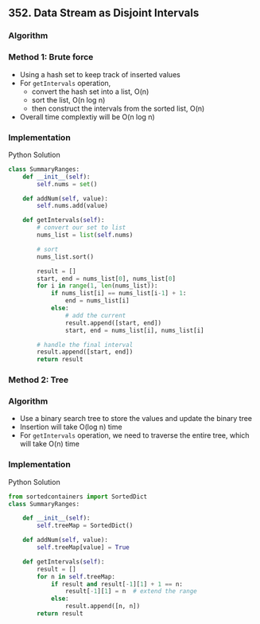 ## 352. Data Stream as Disjoint Intervals
### Algorithm
### Method 1: Brute force
- Using a hash set to keep track of inserted values
- For `getIntervals` operation,
    - convert the hash set into a list, O(n)
    - sort the list, O(n log n)
    - then construct the intervals from the sorted list, O(n)
- Overall time complextiy will be O(n log n)
### Implementation
Python Solution
```python
class SummaryRanges:
    def __init__(self):
        self.nums = set()

    def addNum(self, value):
        self.nums.add(value)

    def getIntervals(self):
        # convert our set to list
        nums_list = list(self.nums)

        # sort
        nums_list.sort()

        result = []
        start, end = nums_list[0], nums_list[0]
        for i in range(1, len(nums_list)):
            if nums_list[i] == nums_list[i-1] + 1:
                end = nums_list[i]
            else:
                # add the current
                result.append([start, end])
                start, end = nums_list[i], nums_list[i]

        # handle the final interval
        result.append([start, end])
        return result
```
### Method 2: Tree
### Algorithm
- Use a binary search tree to store the values and update the binary tree
- Insertion will take O(log n) time
- For `getIntervals` operation, we need to traverse the entire tree, which will take O(n) time
### Implementation
Python Solution
```python
from sortedcontainers import SortedDict
class SummaryRanges:

    def __init__(self):
        self.treeMap = SortedDict()

    def addNum(self, value):
        self.treeMap[value] = True

    def getIntervals(self):
        result = []
        for n in self.treeMap:
            if result and result[-1][1] + 1 == n:
                result[-1][1] = n  # extend the range
            else:
                result.append([n, n])
        return result
```